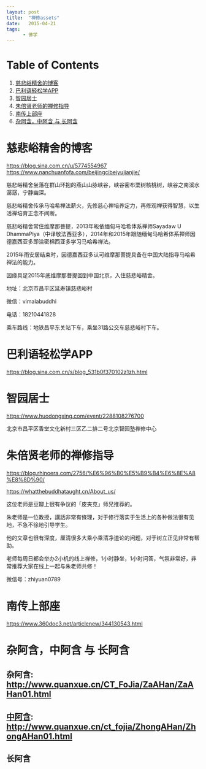 ```yaml
---
layout: post
title:  "禅修assets"
date:   2015-04-21
tags:
      - 佛学
---
```



# Table of Contents

1.  [慈悲峪精舍的博客](#org951b9e6)
2.  [巴利语轻松学APP](#orgf9286b0)
3.  [智园居士](#org8d2b435)
4.  [朱倍贤老师的禅修指导](#orga6de716)
5.  [南传上部座](#org3365b73)
6.  [杂阿含，中阿含 与 长阿含](#org91d1cc2)


<a id="org951b9e6"></a>

# 慈悲峪精舍的博客

<https://blog.sina.com.cn/u/5774554967>
<https://www.nanchuanfofa.com/beijingcibeiyujianjie/>

慈悲峪精舍坐落在群山环抱的燕山山脉峡谷，峡谷密布栗树核桃树，峡谷之南溪水潺潺，宁静幽深。

慈悲峪精舍传承马哈希禅法薪火，先修慈心禅培养定力，再修观禅获得智慧，以生活禅培育正念不间断。

慈悲峪精舍常住维摩那菩提，2013年皈依缅甸马哈希体系禅师Sayadaw U DhammaPiya（中译敬法西亚多），2014年和2015年跟随缅甸马哈希体系禅师因德嘉西亚多即洽密棉西亚多学习马哈希禅法。

2015年雨安居结束时，因德嘉西亚多认可维摩那菩提具备在中国大陆指导马哈希禅法的能力。

因缘具足2015年底维摩那菩提回到中国北京，入住慈悲峪精舍。

地址：北京市昌平区延寿镇慈悲峪村

微信：vimalabuddhi

电话：18210441828

乘车路线：地铁昌平东关站下车，乘坐31路公交车慈悲峪村下车。


<a id="orgf9286b0"></a>

# 巴利语轻松学APP

<https://blog.sina.com.cn/s/blog_531b0f370102z1zh.html>


<a id="org8d2b435"></a>

# 智园居士

<https://www.huodongxing.com/event/2288108276700>

北京巿昌平区香堂文化新村三区乙二排二号北京智园塾禅修中心


<a id="orga6de716"></a>

# 朱倍贤老师的禅修指导

<https://blog.rhinoera.com/2756/%E6%96%B0%E5%B9%B4%E6%8E%A8%E8%8D%90/>

<https://whatthebuddhataught.cn/About_us/>

这位老师是豆瓣上很有争议的「皮夹克」师兄推荐的。

朱老师是一位教授，講話非常有條理，对于修行落实于生活上的各种做法很有见地，不急不徐地引导学生。

他的文章也很有深度，厘清很多大乘小乘清净道论的问题，对于树立正见非常有帮助。

老师每周日都会举办2小机的线上禅修，1小时静坐，1小时问答，气氛非常好，非常推荐大家在线上一起与朱老师共修！

微信号：zhiyuan0789


<a id="org3365b73"></a>

# 南传上部座

<https://www.360doc3.net/articlenew/344130543.html>


<a id="org91d1cc2"></a>

# 杂阿含，中阿含 与 长阿含


## 杂阿含: <http://www.quanxue.cn/CT_FoJia/ZaAHan/ZaAHan01.html>


## [中阿含](http://www.quanxue.cn/ct_fojia/ZhongAHan/ZhongAHan01.html): <http://www.quanxue.cn/ct_fojia/ZhongAHan/ZhongAHan01.html>


## 长阿含

